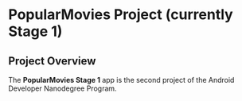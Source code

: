 # PopularMovies Project (currently Stage 1)

## Project Overview
The **PopularMovies Stage 1** app is the second project of the Android Developer Nanodegree Program.

